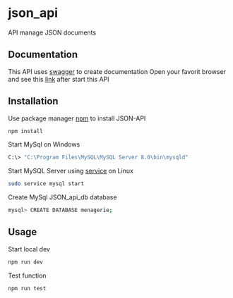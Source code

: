 # json_api

API manage JSON documents

## Documentation

This API uses [swagger](https://swagger.io/docs/) to create documentation
Open your favorit browser and see this [link](http://localhost:8080/api/documentation) after start this API

## Installation

Use package manager [npm](https://www.npmjs.com/get-npm) to install JSON-API

```bash
npm install
```

Start MySql on Windows

```bash
C:\> "C:\Program Files\MySQL\MySQL Server 8.0\bin\mysqld"
```

Start MySQL Server using [service](https://linux.die.net/man/8/service) on Linux

```bash
sudo service mysql start
```

Create MySql JSON_api_db database

```bash
mysql> CREATE DATABASE menagerie;
```

## Usage

Start local dev

```bash
npm run dev
```

Test function

```bash
npm run test
```

